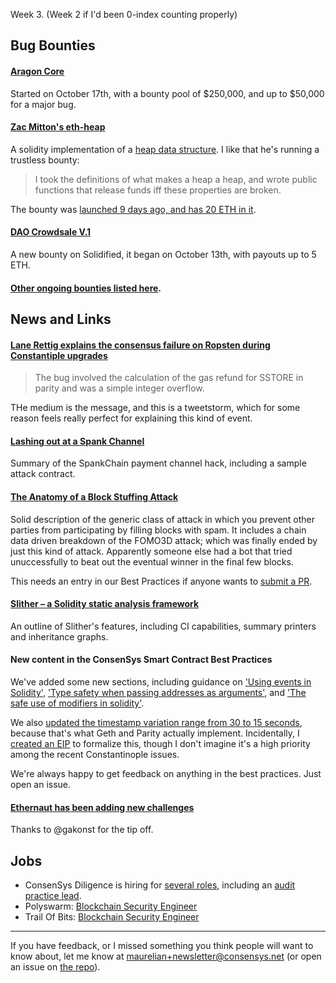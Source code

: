 Week 3. (Week 2 if I'd been 0-index counting properly)

## Bug Bounties

#### [Aragon Core](https://wiki.aragon.org/dev/bug_bounty/) 

Started on October 17th, with a bounty pool of $250,000, and up to $50,000 for a major bug.

#### [Zac Mitton's eth-heap](https://github.com/zmitton/eth-heap/#bounty) 

A solidity implementation of a [heap data structure](https://en.wikipedia.org/wiki/Heap_%28data_structure%29). I like that he's running a trustless bounty: 

> I took the definitions of what makes a heap a heap, and wrote public functions that release funds iff these properties are broken.

The bounty was [launched 9 days ago, and has 20 ETH in it](https://etherscan.io/address/0xd01c0bd7f22083cfc25a3b3e31d862befb44deeb#code).

#### [DAO Crowdsale V.1](https://web.solidified.io/contract/5bc2619afd407500116a9d19) 

A new bounty on Solidified, it began on October 13th, with payouts up to 5 ETH.

#### [Other ongoing bounties listed here](https://consensys.github.io/smart-contract-best-practices/bug_bounty_list/).  

## News and Links

#### [Lane Rettig explains the consensus failure on Ropsten during Constantiple upgrades](https://twitter.com/lrettig/status/1051933396065288192)

> The bug involved the calculation of the gas refund for SSTORE in parity and was a simple integer overflow.

THe medium is the message, and this is a tweetstorm, which for some reason feels really perfect for explaining this kind of event.

#### [Lashing out at a Spank Channel](https://medium.com/coinmonks/lashing-out-at-a-spank-channel-2b42b23f0dc6)

Summary of the SpankChain payment channel hack, including a sample attack contract.

#### [The Anatomy of a Block Stuffing Attack](https://osolmaz.com/2018/10/18/anatomy-block-stuffing/)

Solid description of the generic class of attack in which you prevent other parties from participating by filling blocks with spam. It includes a chain data driven breakdown of the FOMO3D attack; which was finally ended by just this kind of attack. Apparently someone else had a bot that tried unuccessfully to beat out the eventual winner in the final few blocks. 

This needs an entry in our Best Practices if anyone wants to [submit a PR](https://github.com/ConsenSys/smart-contract-best-practices/issues/171). 


#### [Slither – a Solidity static analysis framework](https://blog.trailofbits.com/2018/10/19/slither-a-solidity-static-analysis-framework/)

An outline of Slither's features, including CI capabilities, summary printers and inheritance graphs. 


#### New content in the ConsenSys Smart Contract Best Practices

We've added some new sections, including guidance on ['Using events in Solidity'](https://consensys.github.io/smart-contract-best-practices/recommendations/#use-events-to-monitor-contract-activity), ['Type safety when passing addresses as arguments'](https://consensys.github.io/smart-contract-best-practices/recommendations/#use-interface-type-instead-of-the-address-for-type-safety), and ['The safe use of modifiers in solidity'](https://consensys.github.io/smart-contract-best-practices/recommendations/#use-modifiers-only-for-assertions). 

We also [updated the timestamp variation range from 30 to 15 seconds](https://consensys.github.io/smart-contract-best-practices/recommendations/#the-15-second-rule), because that's what Geth and Parity actually implement. Incidentally, I [created an EIP](https://ethereum-magicians.org/t/define-a-maximum-block-timestamp-drift/1556) to formalize this, though I don't imagine it's a high priority among the recent Constantinople issues.

We're always happy to get feedback on anything in the best practices. Just open an issue. 

#### [Ethernaut has been adding new challenges](https://ethernaut.zeppelin.solutions/)

Thanks to @gakonst for the tip off.


## Jobs

* ConsenSys Diligence is hiring for [several roles](https://consensys.net/open-roles/?discipline=32525), including an [audit practice lead](https://new.consensys.net/careers/?gh_jid=609611).
* Polyswarm: [Blockchain Security Engineer](https://hire.withgoogle.com/public/jobs/polyswarmio/view/P_AAAAAAEAAADBzSJqXkeZZf)
* Trail Of Bits: [Blockchain Security Engineer](https://jobs.lever.co/trailofbits/df37aed7-78af-486b-aa3b-e364da725738)

-----

If you have feedback, or I missed something you think people will want to know about, let me know at [maurelian+newsletter@consensys.net](mailto:maurelian+newsletter@consensys.net) (or open an issue on [the repo](https://github.com/maurelian/Newsletter/)).





